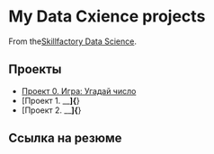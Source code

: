 # My Data Cxience projects

From the[Skillfactory Data Science](https://skillfactory.ry/data-scientist).

## Проекты

* [Проект 0. Игра: Угадай число](https://github.com/Ilya-Sed/Gamy/tree/main/project%200)
* [Проект 1. ______]{____}
* [Проект 2. ______]{____}

## Ссылка на резюме